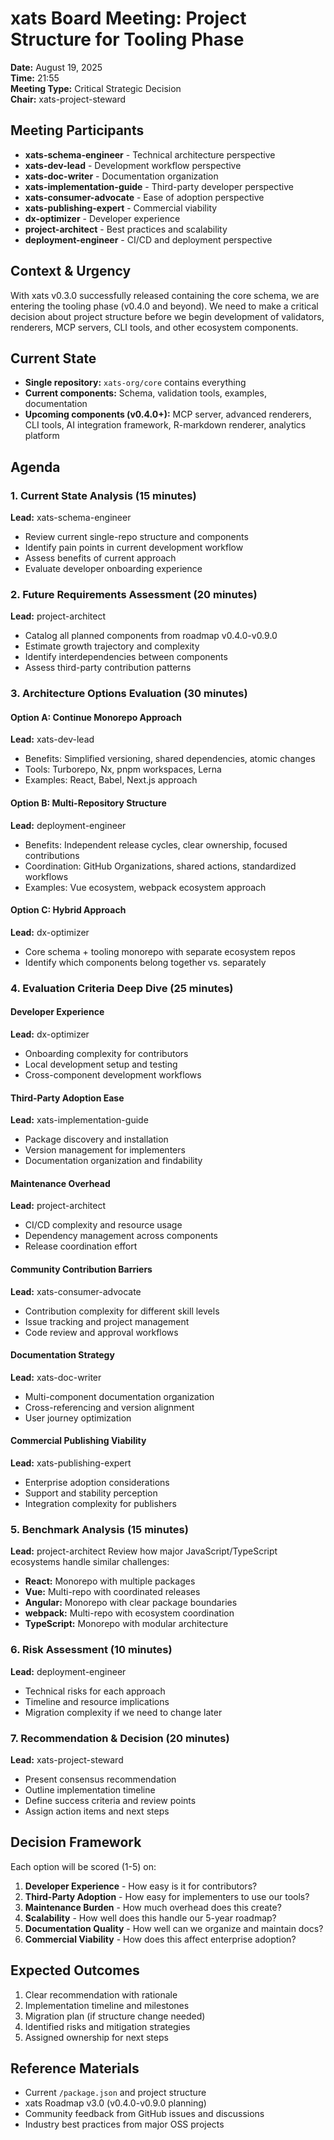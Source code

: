 # xats Board Meeting: Project Structure for Tooling Phase
**Date:** August 19, 2025  
**Time:** 21:55  
**Meeting Type:** Critical Strategic Decision  
**Chair:** xats-project-steward  

## Meeting Participants
- **xats-schema-engineer** - Technical architecture perspective
- **xats-dev-lead** - Development workflow perspective  
- **xats-doc-writer** - Documentation organization
- **xats-implementation-guide** - Third-party developer perspective
- **xats-consumer-advocate** - Ease of adoption perspective
- **xats-publishing-expert** - Commercial viability
- **dx-optimizer** - Developer experience
- **project-architect** - Best practices and scalability
- **deployment-engineer** - CI/CD and deployment perspective

## Context & Urgency
With xats v0.3.0 successfully released containing the core schema, we are entering the tooling phase (v0.4.0 and beyond). We need to make a critical decision about project structure before we begin development of validators, renderers, MCP servers, CLI tools, and other ecosystem components.

## Current State
- **Single repository:** `xats-org/core` contains everything
- **Current components:** Schema, validation tools, examples, documentation
- **Upcoming components (v0.4.0+):** MCP server, advanced renderers, CLI tools, AI integration framework, R-markdown renderer, analytics platform

## Agenda

### 1. Current State Analysis (15 minutes)
**Lead:** xats-schema-engineer
- Review current single-repo structure and components
- Identify pain points in current development workflow
- Assess benefits of current approach
- Evaluate developer onboarding experience

### 2. Future Requirements Assessment (20 minutes)  
**Lead:** project-architect
- Catalog all planned components from roadmap v0.4.0-v0.9.0
- Estimate growth trajectory and complexity
- Identify interdependencies between components
- Assess third-party contribution patterns

### 3. Architecture Options Evaluation (30 minutes)

#### Option A: Continue Monorepo Approach
**Lead:** xats-dev-lead
- Benefits: Simplified versioning, shared dependencies, atomic changes
- Tools: Turborepo, Nx, pnpm workspaces, Lerna
- Examples: React, Babel, Next.js approach

#### Option B: Multi-Repository Structure  
**Lead:** deployment-engineer
- Benefits: Independent release cycles, clear ownership, focused contributions
- Coordination: GitHub Organizations, shared actions, standardized workflows
- Examples: Vue ecosystem, webpack ecosystem approach

#### Option C: Hybrid Approach
**Lead:** dx-optimizer  
- Core schema + tooling monorepo with separate ecosystem repos
- Identify which components belong together vs. separately

### 4. Evaluation Criteria Deep Dive (25 minutes)

#### Developer Experience  
**Lead:** dx-optimizer
- Onboarding complexity for contributors
- Local development setup and testing
- Cross-component development workflows

#### Third-Party Adoption Ease
**Lead:** xats-implementation-guide  
- Package discovery and installation
- Version management for implementers
- Documentation organization and findability

#### Maintenance Overhead
**Lead:** project-architect
- CI/CD complexity and resource usage
- Dependency management across components
- Release coordination effort

#### Community Contribution Barriers
**Lead:** xats-consumer-advocate
- Contribution complexity for different skill levels
- Issue tracking and project management
- Code review and approval workflows

#### Documentation Strategy
**Lead:** xats-doc-writer
- Multi-component documentation organization
- Cross-referencing and version alignment
- User journey optimization

#### Commercial Publishing Viability
**Lead:** xats-publishing-expert
- Enterprise adoption considerations
- Support and stability perception
- Integration complexity for publishers

### 5. Benchmark Analysis (15 minutes)
**Lead:** project-architect
Review how major JavaScript/TypeScript ecosystems handle similar challenges:
- **React:** Monorepo with multiple packages
- **Vue:** Multi-repo with coordinated releases  
- **Angular:** Monorepo with clear package boundaries
- **webpack:** Multi-repo with ecosystem coordination
- **TypeScript:** Monorepo with modular architecture

### 6. Risk Assessment (10 minutes)
**Lead:** deployment-engineer
- Technical risks for each approach
- Timeline and resource implications
- Migration complexity if we need to change later

### 7. Recommendation & Decision (20 minutes)
**Lead:** xats-project-steward
- Present consensus recommendation
- Outline implementation timeline
- Define success criteria and review points
- Assign action items and next steps

## Decision Framework
Each option will be scored (1-5) on:
1. **Developer Experience** - How easy is it for contributors?
2. **Third-Party Adoption** - How easy for implementers to use our tools?
3. **Maintenance Burden** - How much overhead does this create?
4. **Scalability** - How well does this handle our 5-year roadmap?
5. **Documentation Quality** - How well can we organize and maintain docs?
6. **Commercial Viability** - How does this affect enterprise adoption?

## Expected Outcomes
1. Clear recommendation with rationale
2. Implementation timeline and milestones
3. Migration plan (if structure change needed)
4. Identified risks and mitigation strategies
5. Assigned ownership for next steps

## Reference Materials
- Current `/package.json` and project structure
- xats Roadmap v3.0 (v0.4.0-v0.9.0 planning)
- Community feedback from GitHub issues and discussions
- Industry best practices from major OSS projects